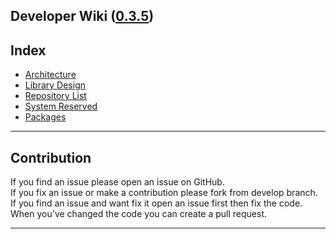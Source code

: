 Developer Wiki ([0.3.5](/history.md))
------------

## Index

* [Architecture](/architecture.md)
* [Library Design](/library-design.md)
* [Repository List](/repository-list.md)
* [System Reserved](/system-reserved.md)
* [Packages](/packages.md)

---

## Contribution

If you find an issue please open an issue on GitHub.  
If you fix an issue or make a contribution please fork from develop branch.  
If you find an issue and want fix it open an issue first then fix the code.  
When you've changed the code you can create a pull request.

---



